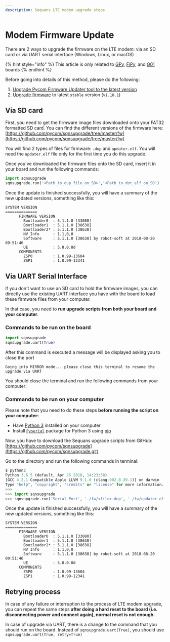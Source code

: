 ```yaml
---
description: Sequans LTE modem upgrade steps
---
```


# Modem Firmware Update

There are 2 ways to upgrade the firmware on the LTE modem: via an SD card or via UART serial interface \(Windows, Linux, or macOS\)

{% hint style="info" %}
This article is only related to [GPy](../../datasheets/development/gpy.md), [FiPy](../../datasheets/development/fipy.md), and [G01](../../datasheets/oem/g01.md) boards
{% endhint %}

Before going into details of this method, please do the following:

1. [Upgrade Pycom Firmware Updater tool to the latest version](../../gettingstarted/installation/firmwaretool.md)
2. [Upgrade firmware](../../gettingstarted/installation/firmwaretool.md#updating-device-firmware) to latest `stable` version \(`v1.18.1`\)

## Via SD card

First, you need to get the firmware image files downloaded onto your FAT32 formatted SD card. You can find the different versions of the firmware here: [https://github.com/pycom/sqnsupgrade/tree/master/fw](https://github.com/pycom/sqnsupgrade/tree/master/fw)

You will find 2 types of files for firmware: `.dup` and `updater.elf`. You will need the `updater.elf` file only for the first time you do this upgrade.

Once you've downloaded the firmware files onto the SD card, insert it in your board and run the following commands:

```python
import sqnsupgrade
sqnsupgrade.run('<Path_to_dup_file_on_SD>','<Path_to_dot_elf_on_SD')
```

Once the update is finished successfully, you will have a summary of the new updated versions, something like this:

```text
SYSTEM VERSION
==============
      FIRMWARE VERSION
        Bootloader0  : 5.1.1.0 [33080]
        Bootloader1  : 5.1.1.0 [38638]
        Bootloader2* : 5.1.1.0 [38638]
        NV Info      : 1.1,0,0
        Software     : 5.1.1.0 [38638] by robot-soft at 2018-08-20 09:51:46
        UE           : 5.0.0.0d
      COMPONENTS
        ZSP0         : 1.0.99-13604
        ZSP1         : 1.0.99-12341
```

## Via UART Serial Interface

If you don't want to use an SD card to hold the firmware images, you can directly use the existing UART interface you have with the board to load these firmware files from your computer.

In that case, you need to **run upgrade scripts from both your board and your computer**.

### **Commands to be run on the board**

```python
import sqnsupgrade
sqnsupgrade.uart(True)
```

After this command is executed a message will be displayed asking you to close the port

```text
Going into MIRROR mode... please close this terminal to resume the upgrade via UART
```

You should close the terminal and run the following commands from your computer:

### **Commands to be run on your** computer

Please note that you need to do these steps **before running the script on your computer:**

* Have [Python 3](https://docs.python-guide.org/starting/installation/) installed on your computer
* Install [`Pyserial`](https://github.com/pyserial/pyserial#installation) package for Python 3 using [pip](https://pip.pypa.io/en/stable/installing/)

Now, you have to download the Sequans upgrade scripts from GitHub: [https://github.com/pycom/sqnsupgrade](https://github.com/pycom/sqnsupgrade.git)

Go to the directory and run the following commands in terminal:

```python
$ python3
Python 3.6.5 (default, Apr 25 2018, 14:23:58)
[GCC 4.2.1 Compatible Apple LLVM 9.1.0 (clang-902.0.39.1)] on darwin
Type "help", "copyright", "credits" or "license" for more information.
>>>
>>> import sqnsupgrade
>>> sqnsupgrade.run('Serial_Port', './fw/<file>.dup', './fw/updater.elf')
```

Once the update is finished successfully, you will have a summary of the new updated versions, something like this:

```text
SYSTEM VERSION
==============
      FIRMWARE VERSION
        Bootloader0  : 5.1.1.0 [33080]
        Bootloader1  : 5.1.1.0 [38638]
        Bootloader2* : 5.1.1.0 [38638]
        NV Info      : 1.1,0,0
        Software     : 5.1.1.0 [38638] by robot-soft at 2018-08-20 09:51:46
        UE           : 5.0.0.0d
      COMPONENTS
        ZSP0         : 1.0.99-13604
        ZSP1         : 1.0.99-12341
```

## **Retrying process**

In case of any failure or interruption to the process of LTE modem upgrade, you can repeat the same steps **after doing a hard reset to the board \(i.e. disconnecting power and connect again\), normal reset is not enough.**

In case of upgrade via UART, there is a change to the command that you should run on the board. Instead of `sqnsupgrade.uart(True)`, you should use `sqnsupgrade.uart(True, retry=True)`

